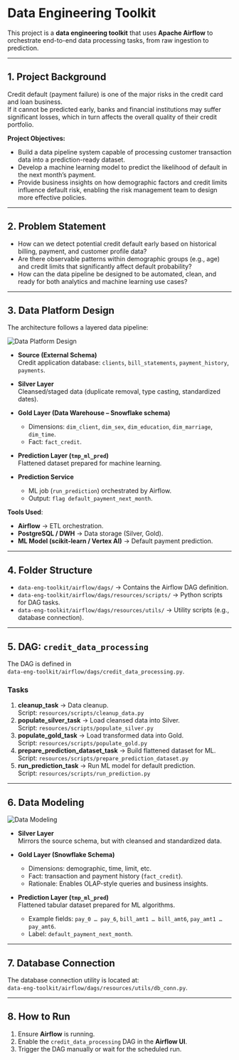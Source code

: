 # Data Engineering Toolkit

This project is a **data engineering toolkit** that uses **Apache Airflow** to orchestrate end-to-end data processing tasks, from raw ingestion to prediction.

---

## 1. Project Background

Credit default (payment failure) is one of the major risks in the credit card and loan business.  
If it cannot be predicted early, banks and financial institutions may suffer significant losses, which in turn affects the overall quality of their credit portfolio.  

**Project Objectives:**
- Build a data pipeline system capable of processing customer transaction data into a prediction-ready dataset.  
- Develop a machine learning model to predict the likelihood of default in the next month’s payment.  
- Provide business insights on how demographic factors and credit limits influence default risk, enabling the risk management team to design more effective policies.  

---

## 2. Problem Statement

- How can we detect potential credit default early based on historical billing, payment, and customer profile data?  
- Are there observable patterns within demographic groups (e.g., age) and credit limits that significantly affect default probability?  
- How can the data pipeline be designed to be automated, clean, and ready for both analytics and machine learning use cases?  

---

## 3. Data Platform Design

The architecture follows a layered data pipeline:  

![Data Platform Design](https://github.com/user-attachments/assets/323ab4b5-480c-4e57-a88d-4f46b5e8656c)

- **Source (External Schema)**  
  Credit application database: `clients`, `bill_statements`, `payment_history`, `payments`.

- **Silver Layer**  
  Cleansed/staged data (duplicate removal, type casting, standardized dates).

- **Gold Layer (Data Warehouse – Snowflake schema)**  
  - Dimensions: `dim_client`, `dim_sex`, `dim_education`, `dim_marriage`, `dim_time`.  
  - Fact: `fact_credit`.

- **Prediction Layer (`tmp_ml_pred`)**  
  Flattened dataset prepared for machine learning.

- **Prediction Service**  
  - ML job (`run_prediction`) orchestrated by Airflow.  
  - Output: `flag default_payment_next_month`.

**Tools Used**:
- **Airflow** → ETL orchestration.  
- **PostgreSQL / DWH** → Data storage (Silver, Gold).  
- **ML Model (scikit-learn / Vertex AI)** → Default payment prediction.  

---

## 4. Folder Structure

- `data-eng-toolkit/airflow/dags/` → Contains the Airflow DAG definition.  
- `data-eng-toolkit/airflow/dags/resources/scripts/` → Python scripts for DAG tasks.  
- `data-eng-toolkit/airflow/dags/resources/utils/` → Utility scripts (e.g., database connection).  

---

## 5. DAG: `credit_data_processing`

The DAG is defined in  
`data-eng-toolkit/airflow/dags/credit_data_processing.py`.

### Tasks
1. **cleanup_task** → Data cleanup.  
   Script: `resources/scripts/cleanup_data.py`  
2. **populate_silver_task** → Load cleansed data into Silver.  
   Script: `resources/scripts/populate_silver.py`  
3. **populate_gold_task** → Load transformed data into Gold.  
   Script: `resources/scripts/populate_gold.py`  
4. **prepare_prediction_dataset_task** → Build flattened dataset for ML.  
   Script: `resources/scripts/prepare_prediction_dataset.py`  
5. **run_prediction_task** → Run ML model for default prediction.  
   Script: `resources/scripts/run_prediction.py`  

---

## 6. Data Modeling

![Data Modeling](https://github.com/user-attachments/assets/93d7b75c-df10-456e-814d-2b4e025f3512)

- **Silver Layer**  
  Mirrors the source schema, but with cleansed and standardized data.  

- **Gold Layer (Snowflake Schema)**  
  - Dimensions: demographic, time, limit, etc.  
  - Fact: transaction and payment history (`fact_credit`).  
  - Rationale: Enables OLAP-style queries and business insights.  

- **Prediction Layer (`tmp_ml_pred`)**  
  Flattened tabular dataset prepared for ML algorithms.  
  - Example fields: `pay_0 … pay_6`, `bill_amt1 … bill_amt6`, `pay_amt1 … pay_amt6`.  
  - Label: `default_payment_next_month`.  

---

## 7. Database Connection

The database connection utility is located at:  
`data-eng-toolkit/airflow/dags/resources/utils/db_conn.py`.

---

## 8. How to Run

1. Ensure **Airflow** is running.  
2. Enable the `credit_data_processing` DAG in the **Airflow UI**.  
3. Trigger the DAG manually or wait for the scheduled run.  
